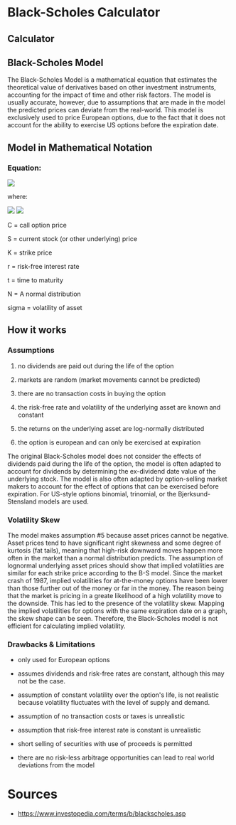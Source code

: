 # Black-Scholes Calculator

## Calculator




## Black-Scholes Model

The Black-Scholes Model is a mathematical equation that estimates the theoretical value of derivatives based on other
investment instruments, accounting for the impact of time and other risk factors. The model is usually accurate,
however, due to assumptions that are made in the model the predicted prices can deviate from the real-world. This model
is exclusively used to price European options, due to the fact that it does not account for the ability to exercise US
options before the expiration date.

## Model in Mathematical Notation

### Equation:

<img src="https://latex.codecogs.com/svg.image?\bg{white}C&space;=&space;SN&space;(d_{1})&space;-&space;Ke^{-rt}N(d_{2})">

where:

<img src="https://latex.codecogs.com/svg.image?\bg{white}d_{1}&space;=&space;\frac{ln_{S}^{K}&space;&plus;&space;(r&space;&plus;&space;\frac{\sigma&space;^{2}}{2}t)}{\sigma&space;_{s}\sqrt{t}}&space;">

<img src="https://latex.codecogs.com/svg.image?\bg{white}d_{2}&space;=&space;d_{1}&space;-&space;\sigma&space;_{s}\sqrt{t}&space;&space;&space;">

C = call option price


S = current stock (or other underlying) price


K = strike price


r = risk-free interest rate


t = time to maturity


N = A normal distribution

sigma = volatility of asset


## How it works

### Assumptions

1. no dividends are paid out during the life of the option

2. markets are random (market movements cannot be predicted)

3. there are no transaction costs in buying the option

4. the risk-free rate and volatility of the underlying asset are known and constant

5. the returns on the underlying asset are log-normally distributed

6. the option is european and can only be exercised at expiration


The original Black-Scholes model does not consider the effects of dividends paid during the life of the option, the
model is often adapted to account for dividends by determining the ex-dividend date value of the underlying stock. The
model is also often adapted by option-selling market makers to account for the effect of options that can be exercised
before expiration. For US-style options binomial, trinomial, or the Bjerksund-Stensland models are used.

### Volatility Skew

The model makes assumption #5 because asset prices cannot be negative. Asset prices tend to have significant right
skewness and some degree of kurtosis (fat tails), meaning that high-risk downward moves happen more often in the market
than a normal distribution predicts. The assumption of lognormal underlying asset prices should show that implied
volatilities are similar for each strike price according to the B-S model. Since the market crash of 1987, implied
volatilities for at-the-money options have been lower than those further out of the money or far in the money. The
reason being that the market is pricing in a greate likelihood of a high volatility move to the downside. This has led
to the presence of the volatility skew. Mapping the implied volatilities for options with the same expiration date on a
graph, the skew shape can be seen. Therefore, the Black-Scholes model is not efficient for calculating implied
volatility.




### Drawbacks & Limitations

* only used for European options

* assumes dividends and risk-free rates are constant, although this may not be the case.

* assumption of constant volatility over the option's life, is not realistic because volatility fluctuates with the
level of supply and demand.

* assumption of no transaction costs or taxes is unrealistic

* assumption that risk-free interest rate is constant is unrealistic

* short selling of securities with use of proceeds is permitted

* there are no risk-less arbitrage opportunities can lead to real world deviations from the model

# Sources

* https://www.investopedia.com/terms/b/blackscholes.asp

